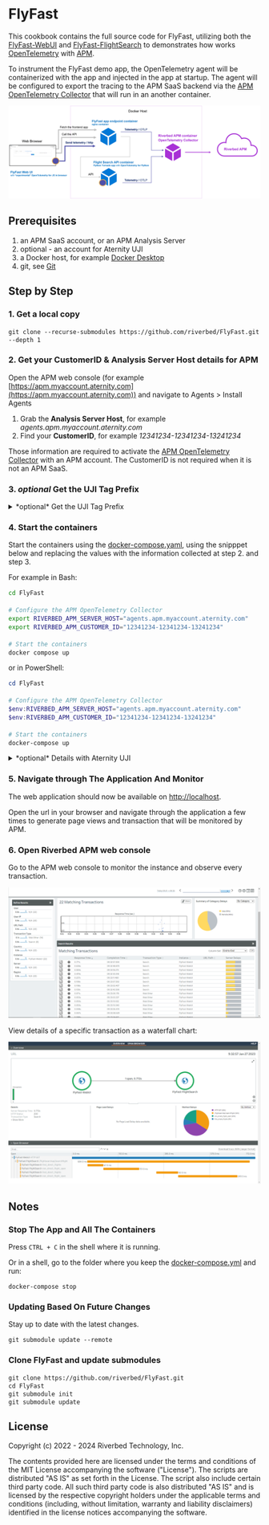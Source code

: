 # FlyFast

This cookbook contains the full source code for FlyFast, utilizing both the  [FlyFast-WebUI](https://github.com/riverbed/FlyFast-WebUI) and [FlyFast-FlightSearch](https://github.com/riverbed/FlyFast-FlightSearch) to demonstrates how works [OpenTelemetry](https://opentelemetry.io/) with [APM](https://www.riverbed.com/products/application-performance-monitoring/).

To instrument the FlyFast demo app, the OpenTelemetry agent will be containerized with the app and injected in the app at startup. The agent will be configured to export the tracing to the APM SaaS backend via the [APM OpenTelemetry Collector](https://hub.docker.com/r/aternity/apm-collector) that will run in an another container.

![diagram](/images/Riverbed-FlyfFast-diagram.png)

## Prerequisites

1. an APM SaaS account, or an APM Analysis Server
2. optional - an account for Aternity UJI
3. a Docker host, for example [Docker Desktop](https://www.docker.com/products/docker-desktop)
4. git, see [Git](https://git-scm.com/)

## Step by Step

### 1. Get a local copy
    
```shell
git clone --recurse-submodules https://github.com/riverbed/FlyFast.git --depth 1
```

### 2. Get your CustomerID & Analysis Server Host details for APM

Open the APM web console (for example [https://apm.myaccount.aternity.com](https://apm.myaccount.aternity.com)) and navigate to Agents > Install Agents

1. Grab the **Analysis Server Host**, for example *agents.apm.myaccount.aternity.com*
2. Find your **CustomerID**, for example *12341234-12341234-13241234*

Those information are required to activate the [APM OpenTelemetry Collector](https://hub.docker.com/r/aternity/apm-collector) with an APM  account.
The CustomerID is not required when it is not an APM SaaS.

### 3. *optional* Get the UJI Tag Prefix

<details>
  <summary>*optional* Get the UJI Tag Prefix</summary>

1. Open [Aternity UJI](https://portals.bluetriangle.com) and navigate to Settings & Administration > Sites
2. Find the site configured for FlyFast and get the **UJI Tag Prefix**, for example *my-UJI-Tag-Prefix-FlyFast*

</details>

### 4. Start the containers

Start the containers using the [docker-compose.yaml](docker-compose.yaml), using the snipppet below
and replacing the values with the information collected at step 2. and step 3.

For example in Bash:

```bash
cd FlyFast

# Configure the APM OpenTelemetry Collector
export RIVERBED_APM_SERVER_HOST="agents.apm.myaccount.aternity.com"
export RIVERBED_APM_CUSTOMER_ID="12341234-12341234-13241234"

# Start the containers
docker compose up
```

or in PowerShell:

```PowerShell
cd FlyFast

# Configure the APM OpenTelemetry Collector
$env:RIVERBED_APM_SERVER_HOST="agents.apm.myaccount.aternity.com"
$env:RIVERBED_APM_CUSTOMER_ID="12341234-12341234-13241234"

# Start the containers
docker-compose up
```

<details>
  <summary>*optional* Details with Aternity UJI</summary>

in Bash:

```bash
cd FlyFast

# Configure the APM OpenTelemetry Collector
export RIVERBED_APM_SERVER_HOST="agents.apm.myaccount.aternity.com"
export RIVERBED_APM_CUSTOMER_ID="12341234-12341234-13241234"

# Optional - Configure the Aternity UJI tag
# Replace "my-UJI-Tag-Prefix-FlyFast" with your UJI Tag Prefix collected at step 3.
export ALLUVIO_UJI_TAG='<script id=\"ALLUVIO-Aternity-UJI\" src=\"https:\/\/your-UJI-Tag-Prefix-FlyFast\.btttag\.com\/btt\.js\"><\/script>'

# Start the containers
docker compose up
```

or in PowerShell

```PowerShell
cd FlyFast

# Configure the APM OpenTelemetry Collector
# Replace the value with your information collected at step 2.
$env:RIVERBED_APM_SERVER_HOST="agents.apm.myaccount.aternity.com"
$env:RIVERBED_APM_CUSTOMER_ID="12341234-12341234-13241234"

# Optional - Configure the Aternity UJI tag
# Replace "your-UJI-Tag-Prefix-FlyFast" with your UJI Tag Prefix collected at step 3.
$env:ALLUVIO_UJI_TAG='<script id=\"ALLUVIO-Aternity-UJI\" src=\"https:\/\/your-UJI-Tag-Prefix-FlyFast\.btttag\.com\/btt\.js\"><\/script>'

# Start the containers
docker-compose up
```

</details>

### 5. Navigate through The Application And Monitor

The web application should now be available on [http://localhost](http://localhost).

Open the url in your browser and navigate through the application a few times to generate page views and transaction that will be monitored by APM.

### 6. Open Riverbed APM web console

Go to the APM web console to monitor the instance and observe every transaction.

![APM OpenTelemetry Traces](/images/transaction.png)

View details of a specific transaction as a waterfall chart:

![APM OpenTelemetry Transaction-Detail](/images/transaction-detail.png)

## Notes

### Stop The App and All The Containers

Press `CTRL + C` in the shell where it is running.

Or in a shell, go to the folder where you keep the [docker-compose.yml](docker-compose.yml) and run:

```shell
docker-compose stop
```

### Updating Based On Future Changes

Stay up to date with the latest changes.

```shell
git submodule update --remote
```

### Clone FlyFast and update submodules

```shell
git clone https://github.com/riverbed/FlyFast.git
cd FlyFast
git submodule init
git submodule update
```

## License
Copyright (c) 2022 - 2024 Riverbed Technology, Inc.

The contents provided here are licensed under the terms and conditions of the MIT License accompanying the software ("License"). The scripts are distributed "AS IS" as set forth in the License. The script also include certain third party code. All such third party code is also distributed "AS IS" and is licensed by the respective copyright holders under the applicable terms and conditions (including, without limitation, warranty and liability disclaimers) identified in the license notices accompanying the software.
